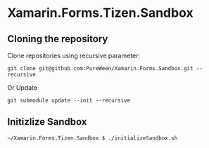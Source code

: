 # Xamarin.Forms.Tizen.Sandbox

## Cloning the repository
Clone repositories using recursive parameter:

	git clone git@github.com:PureWeen/Xamarin.Forms.Sandbox.git --recursive

Or Update

	git submodule update --init --recursive

## Initizlize Sandbox

	~/Xamarin.Forms.Tizen.Sandbox $ ./initializeSandbox.sh

